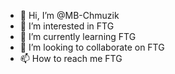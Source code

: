 - 👋 Hi, I’m @MB-Chmuzik
- 👀 I’m interested in FTG
- 🌱 I’m currently learning FTG
- 💞️ I’m looking to collaborate on FTG
- 📫 How to reach me FTG

<!---
MB-Chmuzik/MB-Chmuzik is a ✨ special ✨ repository because its `README.md` (this file) appears on your GitHub profile.
You can click the Preview link to take a look at your changes.
--->
